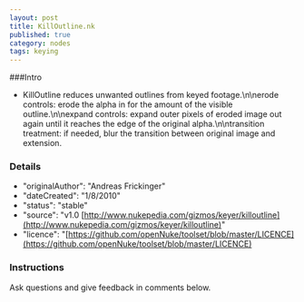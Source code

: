 ```yaml
---
layout: post
title: KillOutline.nk
published: true
category: nodes
tags: keying
---
```


###Intro
- KillOutline reduces unwanted outlines from keyed footage.\n\nerode controls: erode the alpha in for the amount of the visible outline.\n\nexpand controls: expand outer pixels of eroded image out again until it reaches the edge of the original alpha.\n\ntransition treatment: if needed, blur the transition between original image and extension.

### Details
- "originalAuthor": "Andreas Frickinger"
- "dateCreated": "1/8/2010"
- "status": "stable"
- "source": "v1.0 [http://www.nukepedia.com/gizmos/keyer/killoutline](http://www.nukepedia.com/gizmos/keyer/killoutline)"
- "licence": "[https://github.com/openNuke/toolset/blob/master/LICENCE](https://github.com/openNuke/toolset/blob/master/LICENCE)

### Instructions
Ask questions and give feedback in comments below.